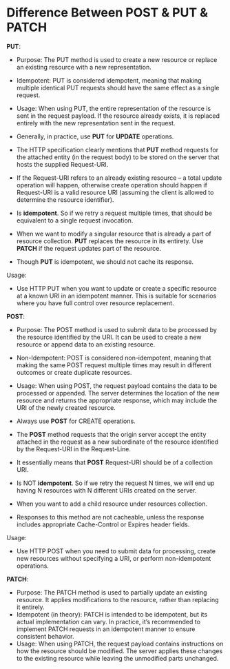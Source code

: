 # Difference Between POST & PUT & PATCH

**PUT**:

- Purpose: The PUT method is used to create a new resource or replace an existing resource with a new representation.
- Idempotent: PUT is considered idempotent, meaning that making multiple identical PUT requests should have the same effect as a single request.
- Usage: When using PUT, the entire representation of the resource is sent in the request payload. If the resource already exists, it is replaced entirely with the new representation sent in the request.

- Generally, in practice, use **PUT** for **UPDATE** operations.
- The HTTP specification clearly mentions that **PUT** method requests for the attached entity (in the request body) to be stored on the server that hosts the supplied Request-URI.
- If the Request-URI refers to an already existing resource – a total update operation will happen, otherwise create operation should happen if Request-URI is a valid resource URI (assuming the client is allowed to determine the resource identifier).
- Is **idempotent**. So if we retry a request multiple times, that should be equivalent to a single request invocation.
- When we want to modify a singular resource that is already a part of resource collection. **PUT** replaces the resource in its entirety. Use **PATCH** if the request updates part of the resource.
- Though **PUT** is idempotent, we should not cache its response.

Usage:

- Use HTTP PUT when you want to update or create a specific resource at a known URI in an idempotent manner.
  This is suitable for scenarios where you have full control over resource replacement.

**POST**:

- Purpose: The POST method is used to submit data to be processed by the resource identified by the URI. It can be used to create a new resource or append data to an existing resource.
- Non-Idempotent: POST is considered non-idempotent, meaning that making the same POST request multiple times may result in different outcomes or create duplicate resources.
- Usage: When using POST, the request payload contains the data to be processed or appended. The server determines the location of the new resource and returns the appropriate response, which may include the URI of the newly created resource.

- Always use **POST** for CREATE operations.
- The **POST** method requests that the origin server accept the entity attached in the request as a new subordinate of the resource identified by the Request-URI in the Request-Line.
- It essentially means that **POST** Request-URI should be of a collection URI.
- Is NOT **idempotent**. So if we retry the request N times, we will end up having N resources with N different URIs created on the server.
- When you want to add a child resource under resources collection.
- Responses to this method are not cacheable, unless the response includes appropriate Cache-Control or Expires header fields.

Usage:

- Use HTTP POST when you need to submit data for processing, create new resources without specifying a URI, or perform non-idempotent operations.

**PATCH**:

- Purpose: The PATCH method is used to partially update an existing resource. It applies modifications to the resource, rather than replacing it entirely.
- Idempotent (in theory): PATCH is intended to be idempotent, but its actual implementation can vary. In practice, it’s recommended to implement PATCH requests in an idempotent manner to ensure consistent behavior.
- Usage: When using PATCH, the request payload contains instructions on how the resource should be modified. The server applies these changes to the existing resource while leaving the unmodified parts unchanged.

